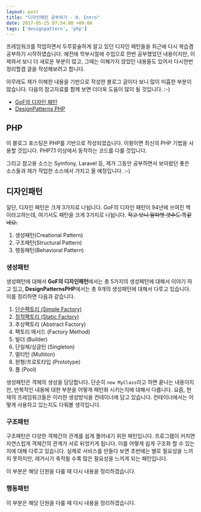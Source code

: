 ```yaml
---
layout: post
title: "디자인패턴 공부하기 - 0. Intro"
date: 2017-05-25 07:54:00 +09:00
tags: ['designpattern', 'php']
---
```


프레임워크를 작업하면서 두루뭉술하게 알고 있던 디자인 패턴들을 최근에 다시 복습겸 공부하기 시작하였습니다.
예전에 학부시절에 수업으로 한번 공부했었던 내용이지만, 이제와서 보니 더 새로운 부분이 많고, 그때는 이해가지 않았던 내용들도 있어서 다시한번 정리할겸 글을 작성해보려고 합니다.

아무래도 제가 이해한 내용을 기반으로 작성한 블로그 글이다 보니 많이 미흡한 부분이 많습니다. 다음의 참고자료를 함께 보면 더더욱 도움이 많이 될 것입니다. :-)

- [GoF의 디자인 패턴](http://www.yes24.com/24/goods/17525598)
- [DesignPatterns PHP](http://designpatternsphp.readthedocs.io/en/latest/README.html)

## PHP

이 블로그 포스팅은 PHP를 기반으로 작성되었습니다. 이왕이면 최신의 PHP 기법을 사용할 것입니다. PHP7.1 이상에서 동작하는 코드를 다룰 것입니다.

그리고 참고용 소스는 Symfony, Laravel 등, 제가 그동안 공부하면서 보아왔던 좋은 소스들과 제가 작업한 소스에서 가지고 올 예정입니다. :-)

## 디자인패턴

일단, 디자인 패턴은 크게 3가지로 나뉩니다. GoF의 디자인 패턴이 94년에 쓰여진 책이라고하는데, 여기서도 패턴을 크게 3가지로 나뉩니다. ~~적고 보니 알파벳 갯수도 똑같네요.~~

1. 생성패턴(Creational Pattern)
2. 구조패턴(Structural Pattern)
3. 행동패턴(Behavioral Pattern)

### 생성패턴

생성패턴에 대해서 **GoF의 디자인패턴**에서는 총 5가지의 생성패턴에 대해서 이야기 하고 있고, **DesignPatternsPHP**에서는 총 9개의 생성패턴에 대해서 다루고 있습니다. 이를 정리하면 다음과 같습니다.

1. [단순팩토리 (Simple Factory)](/posts/2017/05/25/php-design-pattern-1-simple-factory)
1. [정적팩토리 (Static Factory)](/posts/2017/05/25/php-design-pattern-2-static-factory)
1. 추상팩토리 (Abstract Factory)
1. 팩토리 메서드 (Factory Method)
1. 빌더 (Builder)
1. 단일체/싱글턴 (Singleton)
1. 멀티턴 (Multiton)
1. 원형/프로토타입 (Prototype)
1. 풀 (Pool)

생성패턴은 객체의 생성을 담당합니다. 단순히 `new MyClass`라고 하면 끝나는 내용이지만, 반복적인 내용에 대한 부분을 어떻게 패턴화 시키는지에 대해서 다룹니다. 요즘, 현재의 프레임워크들은 이러한 생성방식을 컨테이너에 담고 있습니다. 컨테이너에서는 어떻게 사용하고 있는지도 다뤄볼 생각입니다.

### 구조패턴

구조패턴은 다양한 객체간의 관계를 쉽게 풀어내기 위한 패턴입니다. 프로그램이 커지면 자연스럽게 객체간의 관계가 서로 뒤엉키게 됩니다. 이를 어떻게 쉽게 구조화 할 수 있는지에 대해 다루고 있습니다. 실제로 서비스를 만들다 보면 초반에는 별로 필요성을 느끼지 못하지만, 레거시가 축적될 수록 많은 필요성을 느끼게 되는 패턴입니다.

이 부분은 해당 단원을 다룰 때 다시 내용을 정리하겠습니다.

### 행동패턴

<!--행동패턴은 다양한 객체간의 동작방식에 대한 패턴입니다.-->

이 부분은 해당 단원을 다룰 때 다시 내용을 정리하겠습니다.



